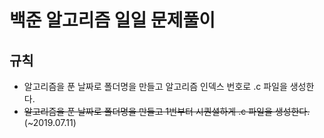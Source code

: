 # 백준 알고리즘 일일 문제풀이 

## 규칙 
 - 알고리즘을 푼 날짜로 폴더명을 만들고 알고리즘 인덱스 번호로 .c 파일을 생성한다. 
 - ~~알고리즘을 푼 날짜로 폴더명을 만들고 1번부터 시퀀셜하게 .c 파일을 생성한다.~~ (~2019.07.11)
